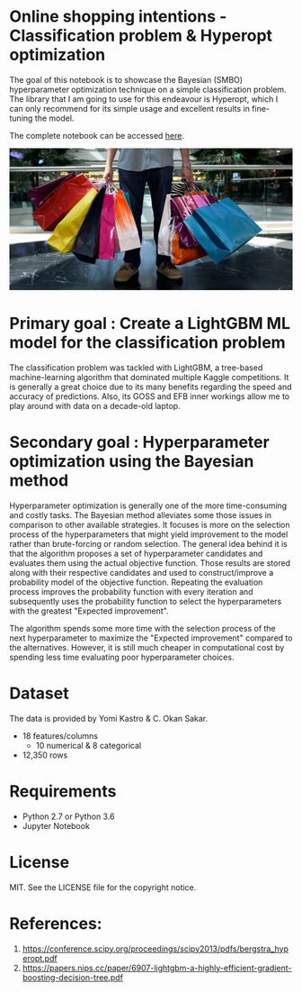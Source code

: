# Online shopping intentions - Classification problem & Hyperopt optimization

The goal of this notebook is to showcase the Bayesian (SMBO) hyperparameter optimization technique on a simple classification problem. The library that I am going to use for this endeavour is Hyperopt, which I can only recommend for its simple usage and excellent results in fine-tuning the model.

The complete notebook can be accessed [here](https://nbviewer.jupyter.org/github/omglu93/hyperopt_optimization/blob/master/optimization_LGB.ipynb).

![los](/images/shopping.jpg)


# Primary goal : Create a LightGBM ML model for the classification problem 

The classification problem was tackled with LightGBM, a tree-based machine-learning algorithm that dominated multiple Kaggle competitions. It is generally a great choice due to its many benefits regarding the speed and accuracy of predictions. Also, its GOSS and EFB inner workings allow me to play around with data on a decade-old laptop.


# Secondary goal : Hyperparameter optimization using the Bayesian method

Hyperparameter optimization is generally one of the more time-consuming and costly tasks.  The Bayesian method alleviates some those issues in comparison to other available strategies. It focuses is more on the selection process of the hyperparameters that might yield improvement to the model rather than brute-forcing or random selection. The general idea behind it is that the algorithm proposes a set of hyperparameter candidates and evaluates them using the actual objective function. Those results are stored along with their respective candidates and used to construct/improve a probability model of the objective function. Repeating the evaluation process improves the probability function with every iteration and subsequently uses the probability function to select the hyperparameters with the greatest "Expected improvement".

The algorithm spends some more time with the selection process of the next hyperparameter to maximize the "Expected improvement" compared to the alternatives. However, it is still much cheaper in computational cost by spending less time evaluating poor hyperparameter choices.

# Dataset

The data is provided by Yomi Kastro & C. Okan Sakar.

- 18 features/columns
  - 10 numerical & 8 categorical
- 12,350 rows


# Requirements
- Python 2.7 or Python 3.6
- Jupyter Notebook

# License
MIT. See the LICENSE file for the copyright notice.

# References:

1. https://conference.scipy.org/proceedings/scipy2013/pdfs/bergstra_hyperopt.pdf
2. https://papers.nips.cc/paper/6907-lightgbm-a-highly-efficient-gradient-boosting-decision-tree.pdf
